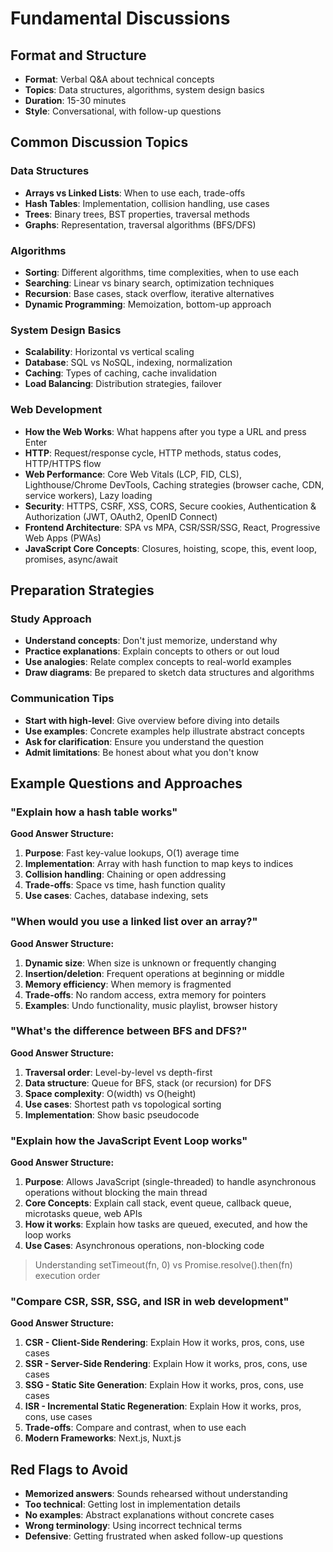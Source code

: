 # Fundamental Discussions

## Format and Structure

- **Format**: Verbal Q&A about technical concepts
- **Topics**: Data structures, algorithms, system design basics
- **Duration**: 15-30 minutes
- **Style**: Conversational, with follow-up questions

## Common Discussion Topics

### Data Structures

- **Arrays vs Linked Lists**: When to use each, trade-offs
- **Hash Tables**: Implementation, collision handling, use cases
- **Trees**: Binary trees, BST properties, traversal methods
- **Graphs**: Representation, traversal algorithms (BFS/DFS)

### Algorithms

- **Sorting**: Different algorithms, time complexities, when to use each
- **Searching**: Linear vs binary search, optimization techniques
- **Recursion**: Base cases, stack overflow, iterative alternatives
- **Dynamic Programming**: Memoization, bottom-up approach

### System Design Basics

- **Scalability**: Horizontal vs vertical scaling
- **Database**: SQL vs NoSQL, indexing, normalization
- **Caching**: Types of caching, cache invalidation
- **Load Balancing**: Distribution strategies, failover

### Web Development

- **How the Web Works**: What happens after you type a URL and press Enter
- **HTTP**: Request/response cycle, HTTP methods, status codes, HTTP/HTTPS flow
- **Web Performance**: Core Web Vitals (LCP, FID, CLS), Lighthouse/Chrome DevTools, Caching strategies (browser cache, CDN, service workers), Lazy loading
- **Security**: HTTPS, CSRF, XSS, CORS, Secure cookies, Authentication & Authorization (JWT, OAuth2, OpenID Connect)
- **Frontend Architecture**: SPA vs MPA, CSR/SSR/SSG, React, Progressive Web Apps (PWAs)
- **JavaScript Core Concepts**: Closures, hoisting, scope, this, event loop, promises, async/await

## Preparation Strategies

### Study Approach

- **Understand concepts**: Don't just memorize, understand why
- **Practice explanations**: Explain concepts to others or out loud
- **Use analogies**: Relate complex concepts to real-world examples
- **Draw diagrams**: Be prepared to sketch data structures and algorithms

### Communication Tips

- **Start with high-level**: Give overview before diving into details
- **Use examples**: Concrete examples help illustrate abstract concepts
- **Ask for clarification**: Ensure you understand the question
- **Admit limitations**: Be honest about what you don't know

## Example Questions and Approaches

### "Explain how a hash table works"

**Good Answer Structure:**

1. **Purpose**: Fast key-value lookups, O(1) average time
2. **Implementation**: Array with hash function to map keys to indices
3. **Collision handling**: Chaining or open addressing
4. **Trade-offs**: Space vs time, hash function quality
5. **Use cases**: Caches, database indexing, sets

### "When would you use a linked list over an array?"

**Good Answer Structure:**

1. **Dynamic size**: When size is unknown or frequently changing
2. **Insertion/deletion**: Frequent operations at beginning or middle
3. **Memory efficiency**: When memory is fragmented
4. **Trade-offs**: No random access, extra memory for pointers
5. **Examples**: Undo functionality, music playlist, browser history

### "What's the difference between BFS and DFS?"

**Good Answer Structure:**

1. **Traversal order**: Level-by-level vs depth-first
2. **Data structure**: Queue for BFS, stack (or recursion) for DFS
3. **Space complexity**: O(width) vs O(height)
4. **Use cases**: Shortest path vs topological sorting
5. **Implementation**: Show basic pseudocode

### "Explain how the JavaScript Event Loop works"

**Good Answer Structure:**

1. **Purpose**: Allows JavaScript (single-threaded) to handle asynchronous operations without blocking the main thread
2. **Core Concepts**: Explain call stack, event queue, callback queue, microtasks queue, web APIs
3. **How it works**: Explain how tasks are queued, executed, and how the loop works
4. **Use Cases**: Asynchronous operations, non-blocking code

> Understanding setTimeout(fn, 0) vs Promise.resolve().then(fn) execution order

### "Compare CSR, SSR, SSG, and ISR in web development"

**Good Answer Structure:**

1. **CSR - Client-Side Rendering**: Explain How it works, pros, cons, use cases
2. **SSR - Server-Side Rendering**: Explain How it works, pros, cons, use cases
3. **SSG - Static Site Generation**: Explain How it works, pros, cons, use cases
4. **ISR - Incremental Static Regeneration**: Explain How it works, pros, cons, use cases
5. **Trade-offs**: Compare and contrast, when to use each
6. **Modern Frameworks**: Next.js, Nuxt.js

## Red Flags to Avoid

- **Memorized answers**: Sounds rehearsed without understanding
- **Too technical**: Getting lost in implementation details
- **No examples**: Abstract explanations without concrete cases
- **Wrong terminology**: Using incorrect technical terms
- **Defensive**: Getting frustrated when asked follow-up questions
